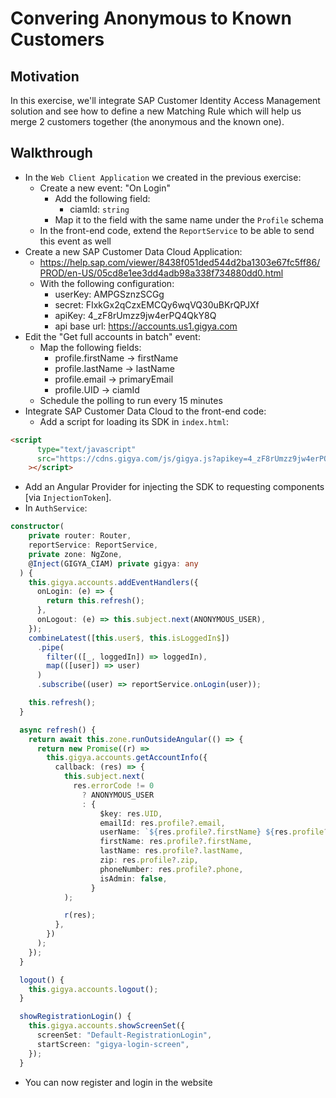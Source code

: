 # Convering Anonymous to Known Customers
## Motivation
In this exercise, we'll integrate SAP Customer Identity Access Management solution and see how to define a new Matching Rule which will help us merge 2 customers together (the anonymous and the known one).
## Walkthrough
* In the `Web Client Application` we created in the previous exercise:
  * Create a new event: "On Login"
    * Add the following field:
      * ciamId: `string`
    * Map it to the field with the same name under the `Profile` schema
  * In the front-end code, extend the `ReportService` to be able to send this event as well
* Create a new SAP Customer Data Cloud Application:
  * https://help.sap.com/viewer/8438f051ded544d2ba1303e67fc5ff86/PROD/en-US/05cd8e1ee3dd4adb98a338f734880dd0.html
  * With the following configuration:
    * userKey: AMPGSznzSCGg
    * secret: FIxkGx2qCzxEMCQy6wqVQ30uBKrQPJXf
    * apiKey: 4_zF8rUmzz9jw4erPQ4QkY8Q
    * api base url: https://accounts.us1.gigya.com
* Edit the "Get full accounts in batch" event:
  * Map the following fields:
    * profile.firstName -> firstName
    * profile.lastName -> lastName
    * profile.email -> primaryEmail
    * profile.UID -> ciamId
  * Schedule the polling to run every 15 minutes
* Integrate SAP Customer Data Cloud to the front-end code:
  * Add a script for loading its SDK in `index.html`:
```html
<script
      type="text/javascript"
      src="https://cdns.gigya.com/js/gigya.js?apikey=4_zF8rUmzz9jw4erPQ4QkY8Q"
    ></script>
```
  * Add an Angular Provider for injecting the SDK to requesting components [via `InjectionToken`].
  * In `AuthService`:
```typescript
constructor(
    private router: Router,
    reportService: ReportService,
    private zone: NgZone,
    @Inject(GIGYA_CIAM) private gigya: any
  ) {
    this.gigya.accounts.addEventHandlers({
      onLogin: (e) => {
        return this.refresh();
      },
      onLogout: (e) => this.subject.next(ANONYMOUS_USER),
    });
    combineLatest([this.user$, this.isLoggedIn$])
      .pipe(
        filter(([_, loggedIn]) => loggedIn),
        map(([user]) => user)
      )
      .subscribe((user) => reportService.onLogin(user));

    this.refresh();
  }

  async refresh() {
    return await this.zone.runOutsideAngular(() => {
      return new Promise((r) =>
        this.gigya.accounts.getAccountInfo({
          callback: (res) => {
            this.subject.next(
              res.errorCode != 0
                ? ANONYMOUS_USER
                : {
                    $key: res.UID,
                    emailId: res.profile?.email,
                    userName: `${res.profile?.firstName} ${res.profile?.lastName}`,
                    firstName: res.profile?.firstName,
                    lastName: res.profile?.lastName,
                    zip: res.profile?.zip,
                    phoneNumber: res.profile?.phone,
                    isAdmin: false,
                  }
            );

            r(res);
          },
        })
      );
    });
  }

  logout() {
    this.gigya.accounts.logout();
  }

  showRegistrationLogin() {
    this.gigya.accounts.showScreenSet({
      screenSet: "Default-RegistrationLogin",
      startScreen: "gigya-login-screen",
    });
  }
```

* You can now register and login in the website

